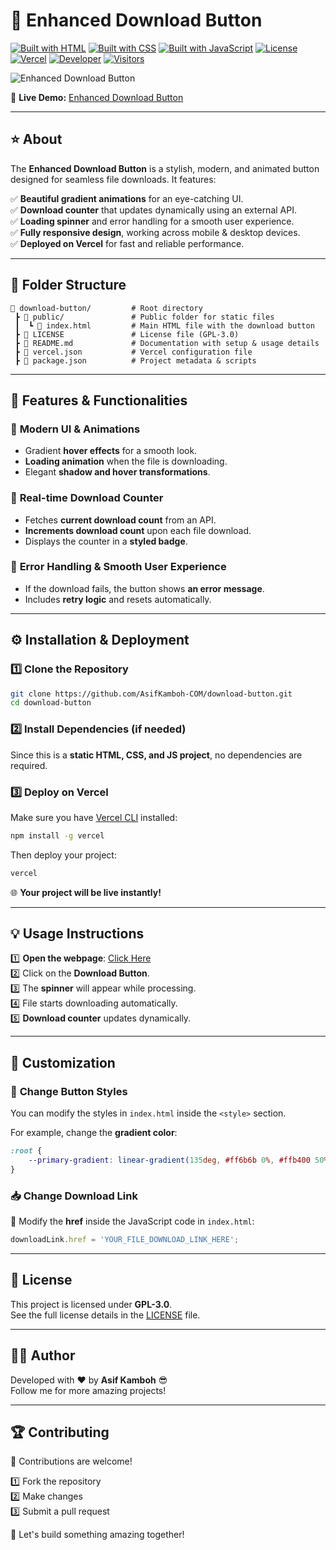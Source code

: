# 📌 Enhanced Download Button  
[![Built with HTML](https://img.shields.io/badge/Built%20with-HTML-orange)](#)
[![Built with CSS](https://img.shields.io/badge/Built%20with-CSS-blue)](#)
[![Built with JavaScript](https://img.shields.io/badge/Built%20with-JavaScript-yellow)](#)
[![License](https://img.shields.io/badge/License-GPL_3.0-blue.svg)](LICENSE)
[![Vercel](https://img.shields.io/badge/Hosted%20on-Vercel-black?logo=vercel)](https://download-button-three.vercel.app/)
[![Developer](https://img.shields.io/badge/Developer-Asif%20Kamboh-blue?style=flat)](https://www.asifkamboh.com)
[![Visitors](https://visitor-badge.laobi.icu/badge?page_id=AsifKamboh-COM.download-button)](#)


![Enhanced Download Button](https://blogger.googleusercontent.com/img/b/R29vZ2xl/AVvXsEhgX2NBmPPEOfYdnvpK1162qW1K9v6Ca5Zjk_peDbbkrp-jGWPjTsekps-fV7L2AeI1n2PyYXN67MhI6rJ9nm2HGwsYpqRTIrFOOZ_YUicyakHbS63_JASdoUFhHMCtctJ9_SnEhbaQwl2UrnPp7Nn5uYV-I56PzB8ka2qA5JYLiJ-OtlOjyDlcQXvGXFfE/s1600/download_button.png)

🔗 **Live Demo:** [Enhanced Download Button](https://download-button-three.vercel.app/)  

---

## ⭐ About  
The **Enhanced Download Button** is a stylish, modern, and animated button designed for seamless file downloads. It features:  

✅ **Beautiful gradient animations** for an eye-catching UI.  
✅ **Download counter** that updates dynamically using an external API.  
✅ **Loading spinner** and error handling for a smooth user experience.  
✅ **Fully responsive design**, working across mobile & desktop devices.  
✅ **Deployed on Vercel** for fast and reliable performance.  

---

## 📂 Folder Structure  

```
📂 download-button/         # Root directory
 ┣ 📂 public/               # Public folder for static files
 ┃  ┗ 📄 index.html         # Main HTML file with the download button
 ┣ 📄 LICENSE               # License file (GPL-3.0)
 ┣ 📄 README.md             # Documentation with setup & usage details
 ┣ 📄 vercel.json           # Vercel configuration file
 ┣ 📄 package.json          # Project metadata & scripts
```

---

## 🌟 Features & Functionalities  

### 🎨 **Modern UI & Animations**  
- Gradient **hover effects** for a smooth look.  
- **Loading animation** when the file is downloading.  
- Elegant **shadow and hover transformations**.  

### 🔢 **Real-time Download Counter**  
- Fetches **current download count** from an API.  
- **Increments download count** upon each file download.  
- Displays the counter in a **styled badge**.  

### 🛑 **Error Handling & Smooth User Experience**  
- If the download fails, the button shows **an error message**.  
- Includes **retry logic** and resets automatically.  

---

## ⚙️ Installation & Deployment  

### 1️⃣ Clone the Repository  
```sh
git clone https://github.com/AsifKamboh-COM/download-button.git
cd download-button
```

### 2️⃣ Install Dependencies (if needed)  
Since this is a **static HTML, CSS, and JS project**, no dependencies are required.  

### 3️⃣ Deploy on **Vercel**  
Make sure you have [Vercel CLI](https://vercel.com/download) installed:  
```sh
npm install -g vercel
```
Then deploy your project:  
```sh
vercel
```
🌐 **Your project will be live instantly!**  

---

## 💡 Usage Instructions  

1️⃣ **Open the webpage**: [Click Here](https://download-button-three.vercel.app/)  
2️⃣ Click on the **Download Button**.  
3️⃣ The **spinner** will appear while processing.  
4️⃣ File starts downloading automatically.  
5️⃣ **Download counter** updates dynamically.  

---

## 📝 Customization  

### 🎨 **Change Button Styles**  
You can modify the styles in `index.html` inside the `<style>` section.  

For example, change the **gradient color**:  
```css
:root {
    --primary-gradient: linear-gradient(135deg, #ff6b6b 0%, #ffb400 50%, #ffeb3b 100%);
}
```

### 📥 **Change Download Link**  
🔗 Modify the **href** inside the JavaScript code in `index.html`:  
```js
downloadLink.href = 'YOUR_FILE_DOWNLOAD_LINK_HERE';
```

---

## 📜 License  
This project is licensed under **GPL-3.0**.  
See the full license details in the [LICENSE](./LICENSE) file.  

---

## 👨‍💻 Author  
Developed with ❤️ by **Asif Kamboh** 😎  
Follow me for more amazing projects! 

---

## 🏆 Contributing  

🤝 Contributions are welcome!  

1️⃣ Fork the repository  
2️⃣ Make changes  
3️⃣ Submit a pull request  

👥 Let's build something amazing together!
